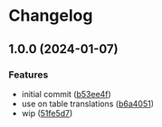 # Changelog

## 1.0.0 (2024-01-07)


### Features

* initial commit ([b53ee4f](https://github.com/StouderIO/adonis-translatable/commit/b53ee4ffb2f39b41d93f2fb5576c0d024d89e40a))
* use on table translations ([b6a4051](https://github.com/StouderIO/adonis-translatable/commit/b6a40512bde1db16816d0ddeae2e43f49a12798f))
* wip ([51fe5d7](https://github.com/StouderIO/adonis-translatable/commit/51fe5d776b0fb1a4f88bfa5e22f9d7982f852fe6))
